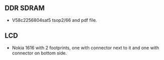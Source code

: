 ## DDR SDRAM

 - V58c2256804sat5 tsop2/66 and pdf file.

## LCD

 - Nokia 1616 with 2 footprints, one with connector next to it and one with connector on bottom side.